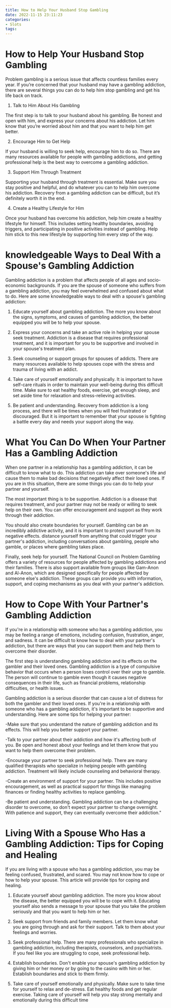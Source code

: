 ```yaml
---
title: How to Help Your Husband Stop Gambling
date: 2022-11-15 23:11:23
categories:
- Slots
tags:
---
```



#  How to Help Your Husband Stop Gambling

Problem gambling is a serious issue that affects countless families every year. If you’re concerned that your husband may have a gambling addiction, there are several things you can do to help him stop gambling and get his life back on track.

1. Talk to Him About His Gambling

The first step is to talk to your husband about his gambling. Be honest and open with him, and express your concerns about his addiction. Let him know that you’re worried about him and that you want to help him get better.

2. Encourage Him to Get Help

If your husband is willing to seek help, encourage him to do so. There are many resources available for people with gambling addictions, and getting professional help is the best way to overcome a gambling addiction.

3. Support Him Through Treatment

Supporting your husband through treatment is essential. Make sure you stay positive and helpful, and do whatever you can to help him overcome his addiction. Recovery from a gambling addiction can be difficult, but it’s definitely worth it in the end.

4. Create a Healthy Lifestyle for Him

Once your husband has overcome his addiction, help him create a healthy lifestyle for himself. This includes setting healthy boundaries, avoiding triggers, and participating in positive activities instead of gambling. Help him stick to this new lifestyle by supporting him every step of the way.

#   knowledgeable Ways to Deal With a Spouse's Gambling Addiction

Gambling addiction is a problem that affects people of all ages and socio-economic backgrounds. If you are the spouse of someone who suffers from a gambling addiction, you may feel overwhelmed and confused about what to do. Here are some knowledgeable ways to deal with a spouse's gambling addiction:

1. Educate yourself about gambling addiction. The more you know about the signs, symptoms, and causes of gambling addiction, the better equipped you will be to help your spouse.

2. Express your concerns and take an active role in helping your spouse seek treatment. Addiction is a disease that requires professional treatment, and it is important for you to be supportive and involved in your spouse's treatment plan.

3. Seek counseling or support groups for spouses of addicts. There are many resources available to help spouses cope with the stress and trauma of living with an addict.

4. Take care of yourself emotionally and physically. It is important to have self-care rituals in order to maintain your well-being during this difficult time. Make sure to eat healthy foods, exercise, get enough sleep, and set aside time for relaxation and stress-relieving activities.

5. Be patient and understanding. Recovery from addiction is a long process, and there will be times when you will feel frustrated or discouraged. But it is important to remember that your spouse is fighting a battle every day and needs your support along the way.

#  What You Can Do When Your Partner Has a Gambling Addiction

When one partner in a relationship has a gambling addiction, it can be difficult to know what to do. This addiction can take over someone's life and cause them to make bad decisions that negatively affect their loved ones. If you are in this situation, there are some things you can do to help your partner and yourself.

The most important thing is to be supportive. Addiction is a disease that requires treatment, and your partner may not be ready or willing to seek help on their own. You can offer encouragement and support as they work through their addiction.

You should also create boundaries for yourself. Gambling can be an incredibly addictive activity, and it is important to protect yourself from its negative effects. distance yourself from anything that could trigger your partner's addiction, including conversations about gambling, people who gamble, or places where gambling takes place.

Finally, seek help for yourself. The National Council on Problem Gambling offers a variety of resources for people affected by gambling addictions and their families. There is also support available from groups like Gam-Anon and Al-Anon, which are designed specifically for people affected by someone else's addiction. These groups can provide you with information, support, and coping mechanisms as you deal with your partner's addiction.

#  How to Cope With Your Partner's Gambling Addiction

If you're in a relationship with someone who has a gambling addiction, you may be feeling a range of emotions, including confusion, frustration, anger, and sadness. It can be difficult to know how to deal with your partner's addiction, but there are ways that you can support them and help them to overcome their disorder.

The first step is understanding gambling addiction and its effects on the gambler and their loved ones. Gambling addiction is a type of compulsive behavior that occurs when a person loses control over their urge to gamble. The person will continue to gamble even though it causes negative consequences in their life, such as financial problems, relationship difficulties, or health issues.

Gambling addiction is a serious disorder that can cause a lot of distress for both the gambler and their loved ones. If you're in a relationship with someone who has a gambling addiction, it's important to be supportive and understanding. Here are some tips for helping your partner:

-Make sure that you understand the nature of gambling addiction and its effects. This will help you better support your partner.

-Talk to your partner about their addiction and how it's affecting both of you. Be open and honest about your feelings and let them know that you want to help them overcome their problem.

-Encourage your partner to seek professional help. There are many qualified therapists who specialize in helping people with gambling addiction. Treatment will likely include counseling and behavioral therapy.

-Create an environment of support for your partner. This includes positive encouragement, as well as practical support for things like managing finances or finding healthy activities to replace gambling.

-Be patient and understanding. Gambling addiction can be a challenging disorder to overcome, so don't expect your partner to change overnight. With patience and support, they can eventually overcome their addiction."

#  Living With a Spouse Who Has a Gambling Addiction: Tips for Coping and Healing

If you are living with a spouse who has a gambling addiction, you may be feeling confused, frustrated, and scared. You may not know how to cope or how to help your spouse. This article will provide tips for coping and healing.

1. Educate yourself about gambling addiction. The more you know about the disease, the better equipped you will be to cope with it. Educating yourself also sends a message to your spouse that you take the problem seriously and that you want to help him or her.

2. Seek support from friends and family members. Let them know what you are going through and ask for their support. Talk to them about your feelings and worries.

3. Seek professional help. There are many professionals who specialize in gambling addiction, including therapists, counselors, and psychiatrists. If you feel like you are struggling to cope, seek professional help.

4. Establish boundaries. Don't enable your spouse's gambling addiction by giving him or her money or by going to the casino with him or her. Establish boundaries and stick to them firmly.

5. Take care of yourself emotionally and physically. Make sure to take time for yourself to relax and de-stress. Eat healthy foods and get regular exercise. Taking care of yourself will help you stay strong mentally and emotionally during this difficult time